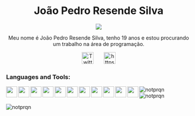 <h1 align="center">João Pedro Resende Silva </h1>

<p align="center">
  <!-- Typing SVG by DenverCoder1 - https://github.com/DenverCoder1/readme-typing-svg -->
  <a href="https://github.com/DenverCoder1/readme-typing-svg">
    <img src="https://readme-typing-svg.demolab.com/?lines=Developer%20Júnior;Experiências%20com:;Python,%20CSharp,%20Java,%20Node.JS&font=Fira%20Code&center=true&width=455&height=45&color=f75c7e&vCenter=false&pause=300&size=22" /></a>
</p>


<p align="center"> Meu nome é João Pedro Resende Silva, tenho 19 anos e estou procurando um trabalho na área de programação. </p>
<p align="center">
  <a href="https://twitter.com/notprQn"><img width="32px" alt="Twitter" title="Twitter" src="https://cdn.jsdelivr.net/gh/devicons/devicon/icons/twitter/twitter-original.svg" /></a>
  &#8287;&#8287;&#8287;&#8287;&#8287;    
  <a href="https://linkedin.com/in/https://www.linkedin.com/in/joão-pedro-resende-silva-238ab7227/" target="blank"><img src="https://cdn.jsdelivr.net/gh/devicons/devicon/icons/linkedin/linkedin-plain.svg"" alt="https://www.linkedin.com/in/joão-pedro-resende-silva-238ab7227/" height="32" width="32"/></a>
</p>

<h3 align="left">Languages and Tools:</h3>
<p align="left"> 
  <img align="left" width="30px" padding-right="10px" src="https://cdn.jsdelivr.net/gh/devicons/devicon/icons/linkedin/linkedin-plain.svg" />
  <img align="left" width="30px" padding-right="10px" src="https://cdn.jsdelivr.net/gh/devicons/devicon/icons/nodejs/nodejs-original-wordmark.svg" />
  <img align="left" width="30px" padding-right="10px" src="https://cdn.jsdelivr.net/gh/devicons/devicon/icons/java/java-original.svg" />     
  <img align="left" width="30px" padding-right="10px" src="https://cdn.jsdelivr.net/gh/devicons/devicon/icons/python/python-original.svg" />
  <img align="left" width="30px" padding-right="10px" src="https://cdn.jsdelivr.net/gh/devicons/devicon/icons/csharp/csharp-plain.svg" />
  <img align="left" width="30px" padding-right="10px" src="https://cdn.jsdelivr.net/gh/devicons/devicon/icons/unity/unity-original.svg" />
  <img align="left" width="30px" padding-right="10px" src="https://cdn.jsdelivr.net/gh/devicons/devicon/icons/git/git-original.svg" />
  <img align="left" width="30px" padding-right="10px" src="https://cdn.jsdelivr.net/gh/devicons/devicon/icons/html5/html5-original.svg" />
  <img align="left" width="30px" padding-right="10px" src="https://cdn.jsdelivr.net/gh/devicons/devicon/icons/css3/css3-plain.svg" />
  <img align="left" width="30px" padding-right="10px" src="https://cdn.jsdelivr.net/gh/devicons/devicon/icons/javascript/javascript-original.svg" />
  <img align="left" width="30px" padding-right="10px" src="https://cdn.jsdelivr.net/gh/devicons/devicon/icons/react/react-original.svg" />
</p>

<p><img align="left" src="https://github-readme-stats.vercel.app/api/top-langs?username=notprqn&show_icons=true&locale=en&layout=compact" alt="notprqn" /></p>

<p>&nbsp;<img align="center" src="https://github-readme-stats.vercel.app/api?username=notprqn&show_icons=true&locale=en" alt="notprqn" /></p>

<p><img align="center" src="https://github-readme-streak-stats.herokuapp.com/?user=notprqn&theme=dark" alt="notprqn" /></p>

